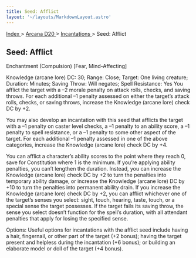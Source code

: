 ```yaml
---
title: Seed: Afflict
layout: '~/layouts/MarkdownLayout.astro'
---
```


[ Index ](/) > [ Arcana D20 ](/arcana.d20.srd) > [ Incantations ](/arcana.d20.srd/incantations) > Seed: Afflict

##  Seed: Afflict

Enchantment (Compulsion) [Fear, Mind-Affecting]

Knowledge (arcane lore) DC: 30; Range: Close; Target: One living creature;
Duration: Minutes; Saving Throw: Will negates; Spell Resistance: Yes You
afflict the target with a –2 morale penalty on attack rolls, checks, and
saving throws. For each additional –1 penalty assessed on either the target’s
attack rolls, checks, or saving throws, increase the Knowledge (arcane lore)
check DC by +2.

You may also develop an incantation with this seed that afflicts the target
with a –1 penalty on caster level checks, a –1 penalty to an ability score, a
–1 penalty to spell resistance, or a –1 penalty to some other aspect of the
target. For each additional –1 penalty assessed in one of the above
categories, increase the Knowledge (arcane lore) check DC by +4.

You can afflict a character’s ability scores to the point where they reach 0,
save for Constitution where 1 is the minimum. If you’re applying ability
penalties, you can’t lengthen the duration. Instead, you can increase the
Knowledge (arcane lore) check DC by +2 to turn the penalties into temporary
ability damage, or increase the Knowledge (arcane lore) DC by +10 to turn the
penalties into permanent ability drain. If you increase the Knowledge (arcane
lore) check DC by +2, you can afflict whichever one of the target’s senses you
select: sight, touch, hearing, taste, touch, or a special sense the target
possesses. If the target fails its saving throw, the sense you select doesn’t
function for the spell’s duration, with all attendant penalties that apply for
losing the specified sense.

Options: Useful options for incantations with the afflict seed include having
a hair, fingernail, or other part of the target (+2 bonus); having the target
present and helpless during the incantation (+6 bonus); or building an
elaborate model or doll of the target (+4 bonus).

